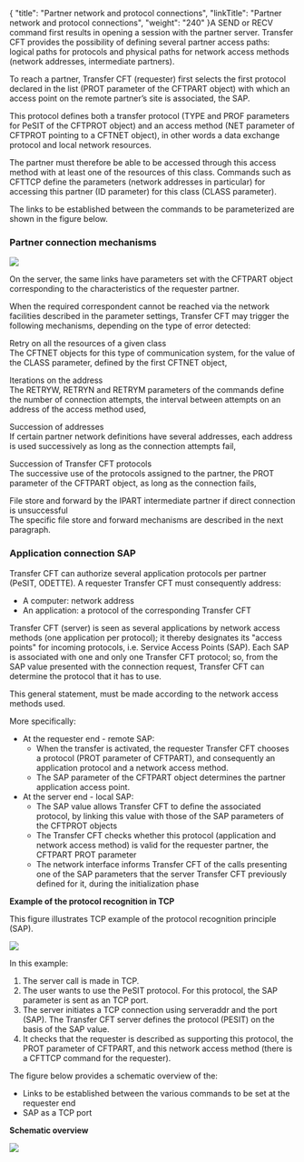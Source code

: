 {
    "title": "Partner  network and protocol connections",
    "linkTitle": "Partner network and protocol connections",
    "weight": "240"
}A SEND or RECV command first results in opening a session with the partner
server. Transfer CFT provides the possibility of defining several partner
access paths: logical paths for protocols and physical paths for network
access methods (network addresses, intermediate partners).

To reach a partner, Transfer CFT (requester) first selects the first
protocol declared in the list (PROT parameter of the CFTPART object) with
which an access point on the remote partner’s site is associated, the
SAP.

This protocol defines both a transfer protocol (TYPE and PROF parameters
for PeSIT of the CFTPROT object) and an access method (NET parameter of
CFTPROT pointing to a CFTNET object), in other words a data exchange protocol
and local network resources.

The partner must therefore be able to be accessed through this access
method with at least one of the resources of this class. Commands such
as CFTTCP define the parameters (network addresses in particular) for
accessing this partner (ID parameter) for this class (CLASS parameter).

The links to be established between the commands to be parameterized
are shown in the figure below.

### Partner connection mechanisms

![](/Images/TransferCFT/Partner_connection_establishing_mechanisms.png)

On the server, the same links have parameters set with the
CFTPART object corresponding to the characteristics of the requester partner.

When the required correspondent cannot be reached via the network facilities
described in the parameter settings, Transfer CFT may trigger the following
mechanisms, depending on the type of error detected:

Retry on all the
resources of a given class  
The CFTNET objects for this type of communication system, for the value
of the CLASS parameter, defined by the first CFTNET object,

<!-- -->

Iterations on the
address  
The RETRYW, RETRYN and RETRYM parameters of the commands
define the number of connection attempts, the interval between attempts
on an address of the access method used,

<!-- -->

Succession of addresses  
If certain partner network definitions have several addresses, each address is used successively as long as the
connection attempts fail,

<!-- -->

Succession of Transfer
CFT protocols  
The successive use of the protocols assigned to the partner, the PROT
parameter of the CFTPART object, as long as the connection fails,

<!-- -->

File store and
forward by the IPART intermediate partner if direct connection is unsuccessful  
The specific file store and forward mechanisms are described in the
next paragraph.

<span id="Application_connection_SAP"></span>

### Application connection SAP

Transfer CFT can authorize several application protocols per partner
(PeSIT, ODETTE). A requester Transfer CFT must consequently address:

- A computer: network
    address
- An application:
    a protocol of the corresponding Transfer CFT

Transfer CFT (server) is seen as several applications by
network access methods (one application per protocol); it thereby designates
its "access points" for incoming protocols, i.e. Service Access
Points (SAP). Each SAP is associated with one and only one Transfer CFT
protocol; so, from the SAP value presented with the connection request,
Transfer CFT can determine the protocol that it has to use.

This general statement,
must be made according to the network access methods used.

More specifically:

- At the requester
    end - remote SAP:
    -   When the
        transfer is activated, the requester Transfer CFT chooses a protocol (PROT
        parameter of CFTPART), and consequently an application protocol and a
        network access method.
    -   The SAP
        parameter of the CFTPART object determines the partner application access
        point.
- At the server end - local SAP:
    -   The SAP
        value allows Transfer CFT to define the associated protocol, by linking
        this value with those of the SAP parameters of the CFTPROT objects
    -   The Transfer
        CFT checks whether this protocol (application and network access
        method) is valid for the requester partner, the CFTPART PROT parameter
    -   The network
        interface informs Transfer CFT of the calls presenting one of the SAP
        parameters that the server Transfer CFT previously defined for it, during
        the initialization phase

****Example of the protocol recognition
in TCP****

This figure illustrates TCP example of the protocol recognition
principle (SAP).

![](/Images/TransferCFT/Protocol_recognition_SAP.png)

In this example:

1. The server call is made in TCP.
1. The user wants to use the PeSIT protocol. For this protocol, the SAP parameter is sent as an TCP port.
1. The server initiates a TCP connection using serveraddr and the port (SAP). The Transfer CFT server defines the protocol (PESIT) on the basis of the SAP value.
1. It checks that the requester is described as supporting this protocol, the PROT parameter of CFTPART, and this network access method (there is a CFTTCP command for the requester).

The figure below provides a schematic overview of the:

- Links to be established
    between the various commands to be set at the requester end
- SAP as a TCP port

****Schematic overview****

![](/Images/TransferCFT/Schematic_overview.png)
